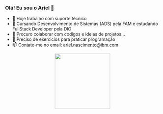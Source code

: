 ### Olá! Eu sou o Ariel 👋

- 🔭 Hoje trabalho com suporte técnico
- 🌱 Cursando Desenvolvimento de Sistemas (ADS) pela FAM e estudando FullStack Developer pela DIO
- 👯 Procuro colaborar com codigos e ideias de projetos...
- 🤔 Preciso de exercicios para praticar programação
- 📫 Contate-me no email: ariel.nascimento@ibm.com
<div align="center">
  <a href="https://github.com/arielsme">
  <img height="180em" src="https://github-readme-stats.vercel.app/api?username=arielsme&show_icons=true&theme=dracula&include_all_commits=true&count_private=true"/>
</div>
